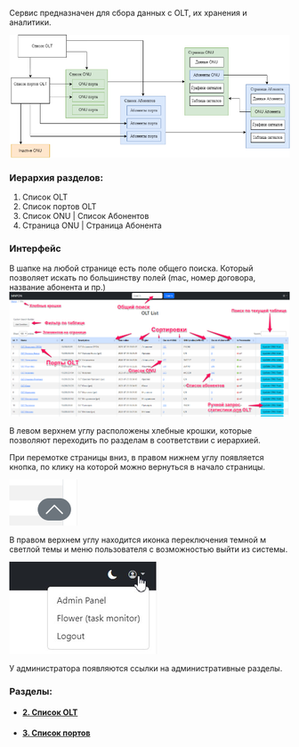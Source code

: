 Сервис предназначен для сбора данных с OLT, их хранения и аналитики.


![img/MNPON-interface.png](MNPON-interface.png)

### Иерархия разделов:
1. Список OLT
2. Список портов OLT
3. Список ONU | Список Абонентов
4. Страница ONU | Страница Абонента


### Интерфейс
В шапке на любой странице есть поле общего поиска. Который позволяет искать по большинству полей (mac, номер договора, название абонента и пр.)
![](img/Pasted%20image%2020240306024846.png)

В левом верхнем углу расположены хлебные крошки, которые позволяют переходить по разделам в соответствии с иерархией.

При перемотке страницы вниз, в правом нижнем углу появляется кнопка, по клику на которой можно вернуться в начало страницы.

![](img/Pasted%20image%2020240306025216.png)

В правом верхнем углу находится иконка переключения темной м светлой темы и меню пользователя с возможностью выйти из системы.

![](img/Pasted%20image%2020240306025501.png)

У администратора появляются ссылки на административные разделы.


### Разделы:
- #### [2. Список OLT](2.%20Список%20OLT.md)
- #### [3. Список портов](3.%20Список%20портов.md)

